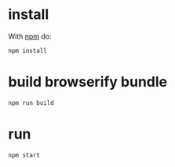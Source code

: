 # install

With [npm](https://npmjs.org) do:

```
npm install
```

# build browserify bundle

```
npm run build
```

# run

```
npm start
```
